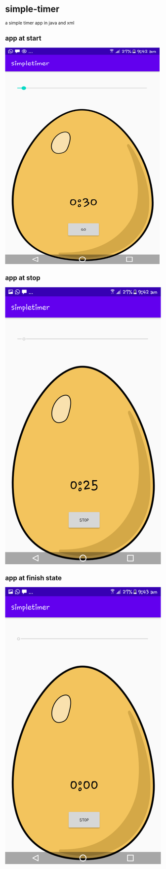 # simple-timer
a simple timer app in java and xml 

## app at start

<img src="https://github.com/jabeer2/simple-timer/blob/master/img/app1.png" width="500" height="700" />

## app at stop

![stop](/img/app2.png)

## app at finish state

![finish](/img/app3.png)
